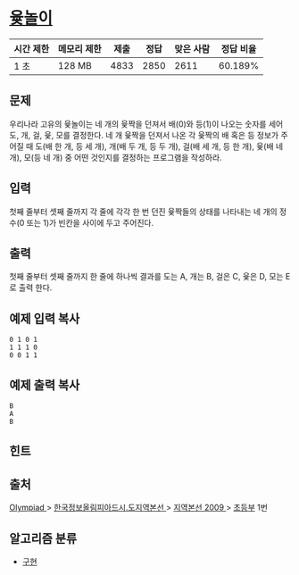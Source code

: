 # [윷놀이](https://www.acmicpc.net/problem/2490)

| 시간 제한 | 메모리 제한 | 제출   | 정답   | 맞은 사람 | 정답 비율   |
| ----- | ------ | ---- | ---- | ----- | ------- |
| 1 초   | 128 MB | 4833 | 2850 | 2611  | 60.189% |

## 문제

우리나라 고유의 윷놀이는 네 개의 윷짝을 던져서 배(0)와 등(1)이 나오는 숫자를 세어 도, 개, 걸, 윷, 모를 결정한다. 네 개 윷짝을 던져서 나온 각 윷짝의 배 혹은 등 정보가 주어질 때 도(배 한 개, 등 세 개), 개(배 두 개, 등 두 개), 걸(배 세 개, 등 한 개), 윷(배 네 개), 모(등 네 개) 중 어떤 것인지를 결정하는 프로그램을 작성하라.

## 입력

첫째 줄부터 셋째 줄까지 각 줄에 각각 한 번 던진 윷짝들의 상태를 나타내는 네 개의 정수(0 또는 1)가  빈칸을 사이에 두고 주어진다.

## 출력

첫째 줄부터 셋째 줄까지 한 줄에 하나씩 결과를  도는 A, 개는 B, 걸은 C, 윷은 D, 모는 E로 출력 한다.

## 예제 입력 복사

```
0 1 0 1
1 1 1 0
0 0 1 1
```

## 예제 출력 복사

```
B
A
B
```

## 힌트

## 출처

[Olympiad ](https://www.acmicpc.net/category/2)> [한국정보올림피아드시․도지역본선 ](https://www.acmicpc.net/category/57)> [지역본선 2009 ](https://www.acmicpc.net/category/64)> [초등부](https://www.acmicpc.net/category/detail/349) 1번

## 알고리즘 분류

- [구현](https://www.acmicpc.net/problem/tag/%EA%B5%AC%ED%98%84)